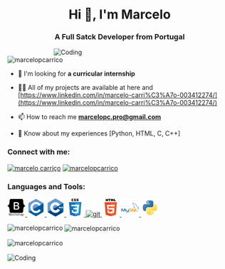 <h1 align="center">Hi 👋, I'm Marcelo</h1>
<h3 align="center">A Full Satck Developer from Portugal</h3>
<img align="right" alt="Coding" width="400" src="https://media.tenor.com/2fXbn6Xtt0UAAAAC/software-software-development.gif"

<p align="left"> <img src="https://komarev.com/ghpvc/?username=marcelopcarrico&label=Profile%20views&color=0e75b6&style=flat" alt="marcelopcarrico" /> </p>

- 🤝 I'm looking for **a curricular internship**

- 👨‍💻 All of my projects are available at here and [https://www.linkedin.com/in/marcelo-carri%C3%A7o-003412274/](https://www.linkedin.com/in/marcelo-carri%C3%A7o-003412274/)

- 📫 How to reach me **marcelopc.pro@gmail.com**

- 📄 Know about my experiences [Python, HTML, C, C++]

<h3 align="left">Connect with me:</h3>
<p align="left">
<a href="https://linkedin.com/in/marcelo carriço" target="blank"><img align="center" src="https://raw.githubusercontent.com/rahuldkjain/github-profile-readme-generator/master/src/images/icons/Social/linked-in-alt.svg" alt="marcelo carriço" height="30" width="40" /></a>
<a href="https://instagram.com/marcelopcarrico" target="blank"><img align="center" src="https://raw.githubusercontent.com/rahuldkjain/github-profile-readme-generator/master/src/images/icons/Social/instagram.svg" alt="marcelopcarrico" height="30" width="40" /></a>
</p>

<h3 align="left">Languages and Tools:</h3>
<p align="left"> <a href="https://getbootstrap.com" target="_blank" rel="noreferrer"> <img src="https://raw.githubusercontent.com/devicons/devicon/master/icons/bootstrap/bootstrap-plain-wordmark.svg" alt="bootstrap" width="40" height="40"/> </a> <a href="https://www.cprogramming.com/" target="_blank" rel="noreferrer"> <img src="https://raw.githubusercontent.com/devicons/devicon/master/icons/c/c-original.svg" alt="c" width="40" height="40"/> </a> <a href="https://www.w3schools.com/cpp/" target="_blank" rel="noreferrer"> <img src="https://raw.githubusercontent.com/devicons/devicon/master/icons/cplusplus/cplusplus-original.svg" alt="cplusplus" width="40" height="40"/> </a> <a href="https://www.w3schools.com/css/" target="_blank" rel="noreferrer"> <img src="https://raw.githubusercontent.com/devicons/devicon/master/icons/css3/css3-original-wordmark.svg" alt="css3" width="40" height="40"/> </a> <a href="https://git-scm.com/" target="_blank" rel="noreferrer"> <img src="https://www.vectorlogo.zone/logos/git-scm/git-scm-icon.svg" alt="git" width="40" height="40"/> </a> <a href="https://www.w3.org/html/" target="_blank" rel="noreferrer"> <img src="https://raw.githubusercontent.com/devicons/devicon/master/icons/html5/html5-original-wordmark.svg" alt="html5" width="40" height="40"/> </a> <a href="https://www.mysql.com/" target="_blank" rel="noreferrer"> <img src="https://raw.githubusercontent.com/devicons/devicon/master/icons/mysql/mysql-original-wordmark.svg" alt="mysql" width="40" height="40"/> </a> <a href="https://www.python.org" target="_blank" rel="noreferrer"> <img src="https://raw.githubusercontent.com/devicons/devicon/master/icons/python/python-original.svg" alt="python" width="40" height="40"/> </a> </p>
<p><img align="left" src="https://github-readme-stats.vercel.app/api/top-langs?username=marcelopcarrico&show_icons=true&locale=en&layout=compact" alt="marcelopcarrico" /></p>

<p>&nbsp;<img align="center" src="https://github-readme-stats.vercel.app/api?username=marcelopcarrico&show_icons=true&locale=en" alt="marcelopcarrico" /></p>

<p><img align="center" src="https://github-readme-streak-stats.herokuapp.com/?user=marcelopcarrico&" alt="marcelopcarrico" /></p> 

<p><img align="center" alt="Coding" src="https://user-images.githubusercontent.com/74038190/225813708-98b745f2-7d22-48cf-9150-083f1b00d6c9.gif" /></p> 
